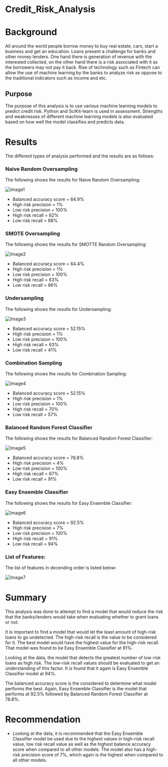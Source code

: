 # Credit_Risk_Analysis

# Background

All around the world people borrow money to buy real estate, cars, start a business and get an education. Loans present a challenge for banks and other money lenders.  One hand there is generation of revenue with the interested collected, on the other hand there is a risk associated with it as the borrowers may not pay it back. Rise of technology such as Fintech can allow the use of machine learning by the banks to analyze risk as oppose to the traditional indicators such as income and etc.

## Purpose

The purpose of this analysis is to use various machine learning models to predict credit risk.  Python and SciKit-learn is used in assessment. Strengths and weaknesses of different machine learning models is also evaluated based on how well the model classifies and predicts data.

# Results

The different types of analysis performed and the results are as follows:

### Naive Random Oversampling
The following shows the results for Naive Random Oversampling:

![Image1](https://github.com/Nidaiq/Credit_Risk_Analysis/blob/e8cb3e364f489a869f882e76a097b9d01dbe315e/Module-17-Challenge-Resources/Image%201%20-%20Naive%20Random%20Oversampling.png)

- Balanced accuracy score = 64.9%
- High risk precision = 1%
- Low risk precision = 100%
- High risk recall = 62%
- Low risk recall = 68%

### SMOTE Oversampling
The following shows the results for SMOTTE Random Oversampling:

![Image2](https://github.com/Nidaiq/Credit_Risk_Analysis/blob/e8cb3e364f489a869f882e76a097b9d01dbe315e/Module-17-Challenge-Resources/Image%202%20-%20SMOTE%20Oversampling.png)

- Balanced accuracy score = 64.4%
- High risk precision = 1%
- Low risk precision = 100%
- High risk recall = 63%
- Low risk recall = 66%

### Undersampling
The following shows the results for Undersampling:

![Image3](https://github.com/Nidaiq/Credit_Risk_Analysis/blob/e8cb3e364f489a869f882e76a097b9d01dbe315e/Module-17-Challenge-Resources/Image%203%20-%20Undersampling.png)

- Balanced accuracy score = 52.15%
- High risk precision = 1%
- Low risk precision = 100%
- High risk recall = 63%
- Low risk recall = 41%

### Combination Sampling
The following shows the results for Combination Sampling:

![Image4](https://github.com/Nidaiq/Credit_Risk_Analysis/blob/e8cb3e364f489a869f882e76a097b9d01dbe315e/Module-17-Challenge-Resources/Image%204%20-%20Combination%20Sampling.png)

- Balanced accuracy score = 52.15%
- High risk precision = 1%
- Low risk precision = 100%
- High risk recall = 70%
- Low risk recall = 57%

### Balanced Random Forest Classifier
The following shows the results for Balanced Random Forest Classifier:

![Image5](https://github.com/Nidaiq/Credit_Risk_Analysis/blob/e8cb3e364f489a869f882e76a097b9d01dbe315e/Module-17-Challenge-Resources/Image%205%20-%20Balanced%20Random%20Forest%20Classifier.png)

- Balanced accuracy score = 78.8%
- High risk precision = 4%
- Low risk precision = 100%
- High risk recall = 67%
- Low risk recall = 91%

### Easy Ensemble Classifier
The following shows the results for Easy Ensemble Classifier:

![Image6](https://github.com/Nidaiq/Credit_Risk_Analysis/blob/e8cb3e364f489a869f882e76a097b9d01dbe315e/Module-17-Challenge-Resources/Image%206%20-%20EasyEnsembleClassifier%20.png)

- Balanced accuracy score = 92.5%
- High risk precision = 7%
- Low risk precision = 100%
- High risk recall = 91%
- Low risk recall = 94%

### List of Features:
The list of features in decending order is listed below:

![Image7](https://github.com/Nidaiq/Credit_Risk_Analysis/blob/e8cb3e364f489a869f882e76a097b9d01dbe315e/Module-17-Challenge-Resources/Image%207%20-%20Feature%20importance%20in%20decending%20order.png)


# Summary

This analysis was done to attempt to find a model that would reduce the risk that the banks/lenders would take when evaluating whether to grant loans or not.  

It is important to find a model that would let the least amount of high-risk loans to go undetected.  The high-risk recall is the value to be considered for it.  The best model would have the highest value for the high-risk recall.  That model was found to be Easy Ensemble Classifier at 91%.

Looking at the data, the model that detects the greatest number of low-risk loans as high risk.  The low-risk recall values should be evaluated to get an understanding of this factor.  It is found that it again is Easy Ensemble Classifier model at 94%.

The balanced accuracy score is the considered to determine what model performs the best.  Again, Easy Ensemble Classifier is the model that performs at 92.5% followed by Balanced Random Forest Classifier at 78.8%.

# Recommendation

- Looking at the data, it is recommended that the Easy Ensemble Classifier model be used due to the highest values in high-risk recall value, low risk recall value as well as the highest balance accuracy score when compared to all other models.  The model also has a high-risk precision score of 7%, which again is the highest when compared to all other models.
